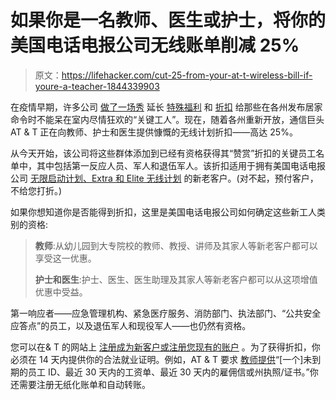 # 如果你是一名教师、医生或护士，将你的美国电话电报公司无线账单削减 25%

> 原文：<https://lifehacker.com/cut-25-from-your-at-t-wireless-bill-if-youre-a-teacher-1844339903>

在疫情早期，许多公司 [做了一场秀](https://lifehacker.com/first-responders-can-get-their-google-pixels-repaired-f-1843184644) 延长 [特殊福利](https://lifehacker.com/how-to-get-free-t-mobile-service-if-youre-a-first-respo-1843590856) 和 [折扣](https://lifehacker.com/how-to-get-free-t-mobile-service-if-youre-a-first-respo-1843590856) 给那些在各州发布居家命令时不能呆在室内尽情狂欢的“关键工人”。现在，随着各州重新开放，通信巨头 AT & T 正在向教师、护士和医生提供慷慨的无线计划折扣——高达 25%。



从今天开始，该公司将这些群体添加到已经有资格获得其“赞赏”折扣的关键员工名单中，其中包括第一反应人员、军人和退伍军人。该折扣适用于拥有美国电话电报公司 [无限启动计划、Extra 和 Elite 无线计划](https://www.att.com/offers/discount-program/first-responders/) 的新老客户。(对不起，预付客户，不给您打折。)

如果你想知道你是否能得到折扣，这里是美国电话电报公司如何确定这些新工人类别的资格:

> **教师**:从幼儿园到大专院校的教师、教授、讲师及其家人等新老客户都可以享受这一优惠。
> 
> **护士和医生**:护士、医生、医生助理及其家人等新老客户都可以从这项增值优惠中受益。

第一响应者——应急管理机构、紧急医疗服务、消防部门、执法部门、“公共安全应答点”的员工，以及退伍军人和现役军人——也仍然有资格。

您可以在& T 的网站上 [注册成为新客户或注册您现有的账户](https://www.att.com/offers/discount-program/appreciation/) 。为了获得折扣，你必须在 14 天内提供你的合法就业证明。例如，AT & T 要求 [教师提供](https://www.att.com/signatureprog/?rfid=NeWK1GdKU5UGEUFuCVAL4Aoxoe+f0Vr5PjjlrHVfX4EqCZTwqUT5mXXDDo/3tVAD&retrieveCart=true)“[一个]未到期的员工 ID、最近 30 天内的工资单、最近 30 天内的雇佣信或州执照/证书。”你还需要注册无纸化账单和自动转账。